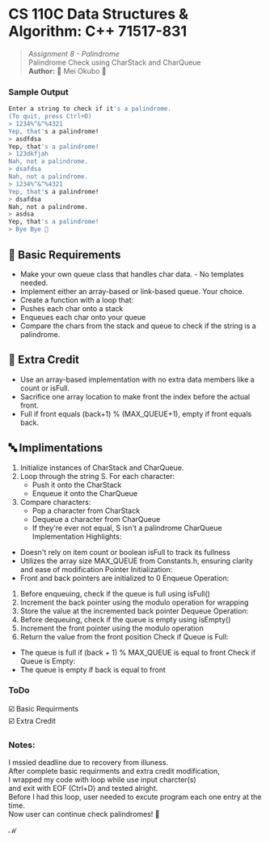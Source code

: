 # CS 110C Data Structures & Algorithm: C++ 71517-831
> _Assignment 8 - Palindrome_ \
> Palindrome Check using CharStack and CharQueue \
> __Author:__ 🌻 Mei Okubo 🌻

### Sample Output
```bash
Enter a string to check if it's a palindrome. 
(To quit, press Ctrl+D)
> 1234%^&^%4321
Yep, that's a palindrome!
> asdfdsa
Yep, that's a palindrome!
> 123dkfjah
Nah, not a palindrome.
> dsafdsa
Nah, not a palindrome.
> 1234%^&^%4321
Yep, that's a palindrome!
> dsafdsa
Nah, not a palindrome.
> asdsa
Yep, that's a palindrome!
> Bye Bye 🤟
```

## 🐝 Basic Requirements
- Make your own queue class that handles char data. - No templates needed.
- Implement either an array-based or link-based queue. Your choice.
- Create a function with a loop that:
- Pushes each char onto a stack
- Enqueues each char onto your queue
- Compare the chars from the stack and queue to check if the string is a palindrome.

## 🤟 Extra Credit
- Use an array-based implementation with no extra data members like a count or isFull.
- Sacrifice one array location to make front the index before the actual front.
- Full if front equals (back+1) % (MAX_QUEUE+1), empty if front equals back.

## 🔤 Implimentations
1. Initialize instances of CharStack and CharQueue.
2. Loop through the string S. For each character:
   - Push it onto the CharStack
   - Enqueue it onto the CharQueue
3. Compare characters:
   - Pop a character from CharStack
   - Dequeue a character from CharQueue
   - If they're ever not equal, S isn't a palindrome
CharQueue Implementation Highlights:
- Doesn't rely on item count or boolean isFull to track its fullness
- Utilizes the array size MAX_QUEUE from Constants.h, ensuring clarity and ease of modification
Pointer Initialization:
- Front and back pointers are initialized to 0
Enqueue Operation:
1. Before enqueuing, check if the queue is full using isFull()
2. Increment the back pointer using the modulo operation for wrapping
3. Store the value at the incremented back pointer
Dequeue Operation:
1. Before dequeuing, check if the queue is empty using isEmpty()
2. Increment the front pointer using the modulo operation
3. Return the value from the front position
Check if Queue is Full:
- The queue is full if (back + 1) % MAX_QUEUE is equal to front
Check if Queue is Empty:
- The queue is empty if back is equal to front

### ToDo
☑️ Basic Requirments \
☑️ Extra Credit


### Notes:
I mssied deadline due to recovery from illuness. \
After complete basic requirments and extra credit modification, \
I wrapped my code with loop while use input charcter(s) \
and exit with EOF (Ctrl+D) and tested alright. \
Before I had this loop, user needed to excute program each one entry at the time. \
Now user can continue check palindromes! 🎉

ℳ